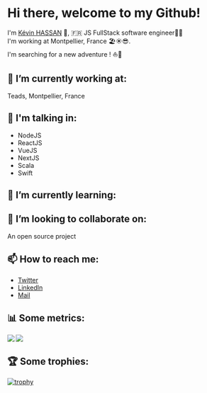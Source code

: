 # Hi there, welcome to my Github! 

I'm [Kévin HASSAN](https://github.com/kevinhassan) 👋, 
🇫🇷 JS FullStack software engineer👨‍💻
<br>
I'm working at Montpellier, France 🏖☀️😎. 
<br>
I'm searching for a new adventure ! ⛵️🌊

## 🔭 I’m currently working at:
Teads, Montpellier, France

## 🔭 I'm talking in:
- NodeJS
- ReactJS
- VueJS
- NextJS
- Scala
- Swift 

## 🌱 I’m currently learning:


## 👯 I’m looking to collaborate on:
An open source project

## 📫 How to reach me:
- [Twitter](https://twitter.com/Kevin_H95)
- [LinkedIn](https://fr.linkedin.com/public-profile/in/kevin-hassan)
- [Mail](mailto:kevinhassan.pro@gmail.com)


## 📊 Some metrics: 
<a href="https://github.com/kevinhassan/kevinhassan">
  <img align="left" src="https://github-readme-stats.vercel.app/api?username=kevinhassan&count_private=true&show_icons=true&theme=dark" />
</a>
<a href="https://github.com/kevinhassan/kevinhassan">
  <img src="https://github-readme-stats.vercel.app/api/top-langs/?username=kevinhassan&theme=dark&layout=compact" />
</a>


## 🏆 Some trophies: 
[![trophy](https://github-profile-trophy.vercel.app/?username=kevinhassan&row=1)](https://github.com/kevinhassan/github-profile-trophy)
